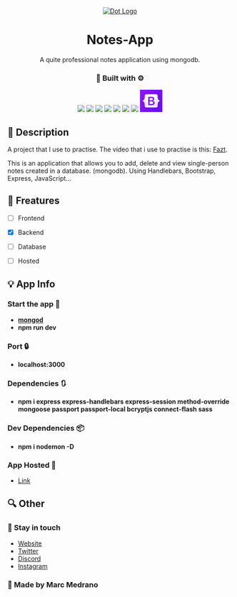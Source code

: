 <p align="center">
  <a href="" target="blank"><img src="https://services.garmin.cn/appsLibraryBusinessServices_v0/rest/apps/abae37aa-df56-47e8-91fd-8b85ad85cba0/icon/935e4a06-3986-4186-8a7e-3bf429ac079e" width="160" alt="Dot Logo" /></a>
  <h1 align="center" href="">Notes-App</h1>
</p>
<p align="center">A quite professional notes application using mongodb.</p>

<h3 align="center">🔨 Built with ⚙️</h3>
<p align="center">
    <img src="https://i.ibb.co/2WGR5b3/handlebars-282936.png" height='50px'/>
    <img src='https://raw.githubusercontent.com/sammwyy/sammwyy/master/skills/sass.png' height='50px'/>
    <img src='https://raw.githubusercontent.com/sammwyy/sammwyy/master/skills/css.png' height='50px'/>
    <img src='https://raw.githubusercontent.com/sammwyy/sammwyy/master/skills/javascript.jpg' height='50px'/>
    <img src='https://i.ibb.co/091PXyc/pngfind-com-pc-master-race-png-1363736.png' height='50px'/>
    <img src="https://raw.githubusercontent.com/sammwyy/sammwyy/master/skills/mongo.png" height='50px'/> 
    <img src='https://raw.githubusercontent.com/sammwyy/sammwyy/master/skills/nodejs.png' height='50px'/>
    <img src='https://raw.githubusercontent.com/elmarcz/JS-Fullstack/master/src/Bootstrap.png' height='50px'/>
</p>

## 📝 Description

A project that I use to practise. The video that i use to practise is this: [Fazt](https://www.youtube.com/watch?v=-bI0diefasA).

This is an application that allows you to add, delete and view single-person notes created in a database. (mongodb). Using Handlebars, Bootstrap, Express, JavaScript...

## 🌃 Freatures

- [ ] Frontend
- [x] Backend
- [ ] Database

- [ ] Hosted

## 💡 App Info
### Start the app 🔌
- <a href='https://www.youtube.com/watch?v=lWMemPN9t6Q&t=380s'><b>mongod</b></a>
- <b>npm run dev</b>

### Port 🔒
- <b>localhost:3000</b>

### Dependencies 🔃
- <b>npm i express express-handlebars express-session method-override mongoose passport passport-local bcryptjs connect-flash sass</b>

### Dev Dependencies 📦
- <b>npm i nodemon -D</b>

### App Hosted 📁
- [Link](https://books-js-fullstack.herokuapp.com)

## 🔍 Other
### 👤 Stay in touch

- [Website](https://elmarcz.github.io/portfolio/)
- [Twitter](https://twitter.com/MarcMedrano15)
- [Discord](https://discord.com/invite/zPSYDGVXxx)
- [Instagram](https://www.instagram.com/marcmedranoz/)

### 🔅 Made by Marc Medrano
